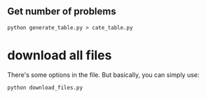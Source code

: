 ## Get number of problems


```
python generate_table.py > cate_table.py
```

# download all files

There's some options in the file. But basically, you can simply use:


```
python download_files.py
```

